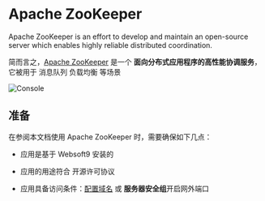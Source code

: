 # Apache ZooKeeper

Apache ZooKeeper is an effort to develop and maintain an open-source server which enables highly reliable distributed coordination.

简而言之，[Apache ZooKeeper](https://zookeeper.apache.org/) 是一个 **面向分布式应用程序的高性能协调服务**，它被用于 消息队列 负载均衡   等场景


![Console](https://libs.websoft9.com/Websoft9/DocsPicture/zh/zookeeper/zookeeper-gui-websoft9.png)


## 准备

在参阅本文档使用 Apache ZooKeeper 时，需要确保如下几点：

- 应用是基于 Websoft9 安装的

- 应用的用途符合 [](https://opensource.org/licenses/Apache-2.0) 开源许可协议

- 应用具备访问条件：[配置域名](./guide/appsetdomain) 或 **服务器安全组**开启网外端口
